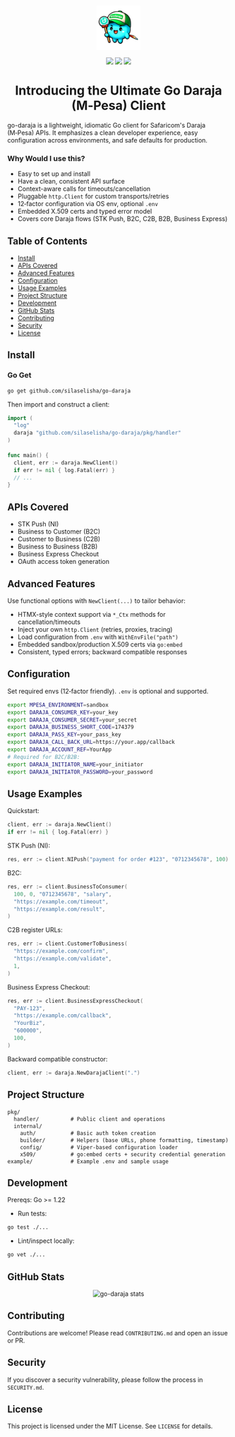 <div align="center" style="margin-bottom: 0px!important; padding: 0px;">
  <img src="./public/images/godarajamascott.png" alt="go-daraja logo" height="100px"/>
</div>

<div style="align-items: center; margin-top: 0px !important; margin-bottom: 14px;" align="center">
  <p style="text-align: center;" align="center">
    <img src="https://img.shields.io/badge/go-%3E%3D1.22-blue?logo=go" />
    <img src="https://img.shields.io/github/license/silaselisha/go-daraja" />
    <img src="https://img.shields.io/github/actions/workflow/status/silaselisha/go-daraja/ci.yml?label=CI" />
  </p>
</div>

<div style="text-align: center;">
  <h1>
    Introducing the Ultimate Go Daraja (M‑Pesa) Client
  </h1>
</div>

go-daraja is a lightweight, idiomatic Go client for Safaricom's Daraja (M‑Pesa) APIs. It emphasizes a clean developer experience, easy configuration across environments, and safe defaults for production.

### Why Would I use this?

- Easy to set up and install
- Have a clean, consistent API surface
- Context-aware calls for timeouts/cancellation
- Pluggable `http.Client` for custom transports/retries
- 12‑factor configuration via OS env, optional `.env`
- Embedded X.509 certs and typed error model
- Covers core Daraja flows (STK Push, B2C, C2B, B2B, Business Express)

## Table of Contents

- [Install](#install)
- [APIs Covered](#apis-covered)
- [Advanced Features](#advanced-features)
- [Configuration](#configuration)
- [Usage Examples](#usage-examples)
- [Project Structure](#project-structure)
- [Development](#development)
- [GitHub Stats](#github-stats)
- [Contributing](#contributing)
- [Security](#security)
- [License](#license)

<a id="install"></a>

<h2>
  Install
</h2>

### Go Get
```bash
go get github.com/silaselisha/go-daraja
```

Then import and construct a client:

```go
import (
  "log"
  daraja "github.com/silaselisha/go-daraja/pkg/handler"
)

func main() {
  client, err := daraja.NewClient()
  if err != nil { log.Fatal(err) }
  // ...
}
```

<a id="apis-covered"></a>

<h2>
  APIs Covered
</h2>

- STK Push (NI)
- Business to Customer (B2C)
- Customer to Business (C2B)
- Business to Business (B2B)
- Business Express Checkout
- OAuth access token generation

<a id="advanced-features"></a>

<h2>
  Advanced Features
</h2>

Use functional options with `NewClient(...)` to tailor behavior:

- HTMX-style context support via `*_Ctx` methods for cancellation/timeouts
- Inject your own `http.Client` (retries, proxies, tracing)
- Load configuration from `.env` with `WithEnvFile("path")`
- Embedded sandbox/production X.509 certs via `go:embed`
- Consistent, typed errors; backward compatible responses

<a id="configuration"></a>

<h2>
  Configuration
</h2>

Set required envs (12‑factor friendly). `.env` is optional and supported.

```bash
export MPESA_ENVIRONMENT=sandbox
export DARAJA_CONSUMER_KEY=your_key
export DARAJA_CONSUMER_SECRET=your_secret
export DARAJA_BUSINESS_SHORT_CODE=174379
export DARAJA_PASS_KEY=your_pass_key
export DARAJA_CALL_BACK_URL=https://your.app/callback
export DARAJA_ACCOUNT_REF=YourApp
# Required for B2C/B2B:
export DARAJA_INITIATOR_NAME=your_initiator
export DARAJA_INITIATOR_PASSWORD=your_password
```

<a id="usage-examples"></a>

<h2>
  Usage Examples
</h2>

Quickstart:

```go
client, err := daraja.NewClient()
if err != nil { log.Fatal(err) }
```

STK Push (NI):

```go
res, err := client.NIPush("payment for order #123", "0712345678", 100)
```

B2C:

```go
res, err := client.BusinessToConsumer(
  100, 0, "0712345678", "salary",
  "https://example.com/timeout",
  "https://example.com/result",
)
```

C2B register URLs:

```go
res, err := client.CustomerToBusiness(
  "https://example.com/confirm",
  "https://example.com/validate",
  1,
)
```

Business Express Checkout:

```go
res, err := client.BusinessExpressCheckout(
  "PAY-123",
  "https://example.com/callback",
  "YourBiz",
  "600000",
  100,
)
```

Backward compatible constructor:

```go
client, err := daraja.NewDarajaClient(".")
```

<a id="project-structure"></a>

<h2>
  Project Structure
</h2>

```text
pkg/
  handler/          # Public client and operations
  internal/
    auth/           # Basic auth token creation
    builder/        # Helpers (base URLs, phone formatting, timestamp)
    config/         # Viper-based configuration loader
    x509/           # go:embed certs + security credential generation
example/            # Example .env and sample usage
```

<a id="development"></a>

<h2>
  Development
</h2>

Prereqs: Go >= 1.22

- Run tests:
```bash
go test ./...
```

- Lint/inspect locally:
```bash
go vet ./...
```

<a id="github-stats"></a>

<h2>
  GitHub Stats
</h2>

<p align="center">
  <img src="https://repobeats.axiom.co/api/embed/36b264b4be024052073f9c5703b102cd24693c62.svg" alt="go-daraja stats" title="Repobeats analytics image"/>
 </p>

<a id="contributing"></a>

<h2>
  Contributing
</h2>

Contributions are welcome! Please read `CONTRIBUTING.md` and open an issue or PR.

<a id="security"></a>

<h2>
  Security
</h2>

If you discover a security vulnerability, please follow the process in `SECURITY.md`.

<a id="license"></a>

<h2>
  License
</h2>

This project is licensed under the MIT License. See `LICENSE` for details.
